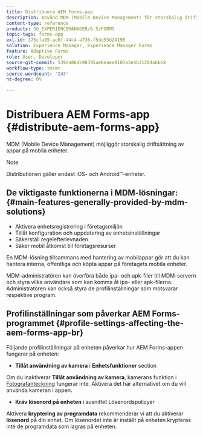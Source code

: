 ```yaml
---
title: Distribuera AEM Forms-app
description: Använd MDM (Mobile Device Management) för storskalig driftsättning av appar på mobila enheter.
content-type: reference
products: SG_EXPERIENCEMANAGER/6.5/FORMS
topic-tags: forms-app
exl-id: 375cfa95-ac6f-44c4-a736-f5dd55d24195
solution: Experience Manager, Experience Manager Forms
feature: Adaptive Forms
role: User, Developer
source-git-commit: 539da06db98395ae6eaee8103a3e4b31204abbb8
workflow-type: tm+mt
source-wordcount: '243'
ht-degree: 0%

---
```


# Distribuera AEM Forms-app {#distribute-aem-forms-app}

MDM (Mobile Device Management) möjliggör storskalig driftsättning av appar på mobila enheter.

>[!NOTE]
>
>Distributionen gäller endast iOS- och Android™-enheter.

## De viktigaste funktionerna i MDM-lösningar: {#main-features-generally-provided-by-mdm-solutions}

* Aktivera enhetsregistrering i företagsmiljön
* Tillåt konfiguration och uppdatering av enhetsinställningar
* Säkerställ regelefterlevnaden.
* Säker mobil åtkomst till företagsresurser

En MDM-lösning tillsammans med hantering av mobilappar gör att du kan hantera interna, offentliga och köpta appar på företagets mobila enheter.

MDM-administratören kan överföra både ipa- och apk-filer till MDM-servern och styra vilka användare som kan komma åt ipa- eller apk-filerna. Administratören kan också styra de profilinställningar som motsvarar respektive program.

## Profilinställningar som påverkar AEM Forms-programmet {#profile-settings-affecting-the-aem-forms-app-br}

Följande profilinställningar på enheten påverkar hur AEM Forms-appen fungerar på enheten:

* **Tillåt användning av kamera** i **Enhetsfunktioner** section

Om du inaktiverar **Tillåt användning av kamera**, kamerans funktion i [Fotografanteckning](/help/forms/using/add-attachments.md) fungerar inte. Aktivera det här alternativet om du vill använda kameran i appen.

* **Kräv lösenord på enheten** i avsnittet Lösenordspolicyer

Aktivera **kryptering av programdata** rekommenderar vi att du aktiverar **lösenord** på din enhet. Om lösenordet inte är inställt på enheten krypteras inte de programdata som lagras på enheten.
